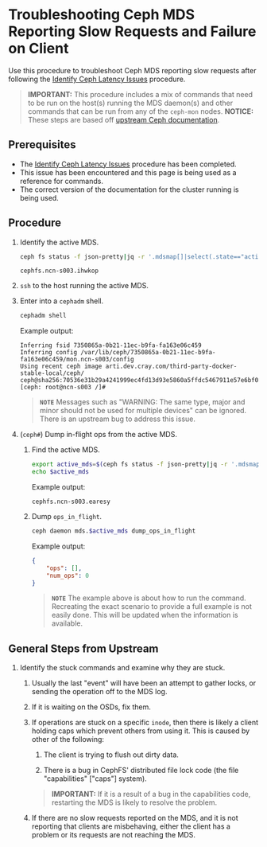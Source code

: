 # Troubleshooting Ceph MDS Reporting Slow Requests and Failure on Client

Use this procedure to troubleshoot Ceph MDS reporting slow requests after following the [Identify Ceph Latency Issues](Identify_Ceph_Latency_Issues.md) procedure.

> **IMPORTANT:** This procedure includes a mix of commands that need to be run on the host(s) running the MDS daemon(s) and other commands that can be run from any of the `ceph-mon` nodes.
> **NOTICE:** These steps are based off [upstream Ceph documentation](https://docs.ceph.com/en/octopus/cephfs/troubleshooting/).

## Prerequisites

* The [Identify Ceph Latency Issues](Identify_Ceph_Latency_Issues.md) procedure has been completed.
* This issue has been encountered and this page is being used as a reference for commands.
* The correct version of the documentation for the cluster running is being used.

## Procedure

1. Identify the active MDS.

   ```bash
   ceph fs status -f json-pretty|jq -r '.mdsmap[]|select(.state=="active")|.name'
   ```

   ```text
   cephfs.ncn-s003.ihwkop
   ```

1. `ssh` to the host running the active MDS.

1. Enter into a `cephadm` shell.

   ```bash
   cephadm shell
   ```

   Example output:

   ```text
   Inferring fsid 7350865a-0b21-11ec-b9fa-fa163e06c459
   Inferring config /var/lib/ceph/7350865a-0b21-11ec-b9fa-fa163e06c459/mon.ncn-s003/config
   Using recent ceph image arti.dev.cray.com/third-party-docker-stable-local/ceph/   ceph@sha256:70536e31b29a4241999ec4fd13d93e5860a5ffdc5467911e57e6bf04dfe68337
   [ceph: root@ncn-s003 /]#
   ```

   > **`NOTE`** Messages such as "WARNING: The same type, major and minor should not be used for multiple devices" can be ignored. There is an upstream bug to address this issue.

1. (`ceph#`) Dump in-flight ops from the active MDS.

   1. Find the active MDS.

      ```bash
      export active_mds=$(ceph fs status -f json-pretty|jq -r '.mdsmap[]|select(.state=="active")|.name')
      echo $active_mds
      ```

      Example output:

      ```text
      cephfs.ncn-s003.earesy
      ```

   1. Dump `ops_in_flight`.

      ```bash
      ceph daemon mds.$active_mds dump_ops_in_flight
      ```

      Example output:

      ```json
      {
          "ops": [],
          "num_ops": 0
      }
      ```

      > **`NOTE`** The example above is about how to run the command. Recreating the exact scenario to provide a full example is not easily done. This will be updated when the information is available.

## General Steps from Upstream

1. Identify the stuck commands and examine why they are stuck.

   1. Usually the last "event" will have been an attempt to gather locks, or sending the operation off to the MDS log.

   1. If it is waiting on the OSDs, fix them.


   1. If operations are stuck on a specific `inode`, then there is likely a client holding caps which prevent others from using it. This is caused by other of the following:

      1. The client is trying to flush out dirty data.

      1. There is a bug in CephFS' distributed file lock code (the file "capabilities" ["caps"] system).

      > **IMPORTANT:** If it is a result of a bug in the capabilities code, restarting the MDS is likely to resolve the problem.

   1. If there are no slow requests reported on the MDS, and it is not reporting that clients are misbehaving, either the client has a problem or its requests are not reaching the MDS.

